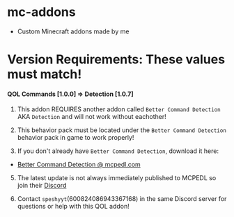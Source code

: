 # mc-addons
- Custom Minecraft addons made by me



# Version Requirements: These values must match!
#### QOL Commands [1.0.0]  =>  Detection [1.0.7]


1.  This addon REQUIRES another addon called `Better Command Detection` AKA `Detection` and will not work without eachother!

2.  This behavior pack must be located under the `Better Command Detection` behavior pack in game to work properly! 

3.  If you don't already have `Better Command Detection`, download it here:
 - [Better Command Detection @ mcpedl.com](https://mcpedl.com/betther-command-detection/)

5.  The latest update is not always immediately published to MCPEDL so join their [Discord](https://discord.com/invite/cPvgNdvEuh)

6.  Contact `speshyyt`(600824086943367168) in the same Discord server for questions or help with this QOL addon!
